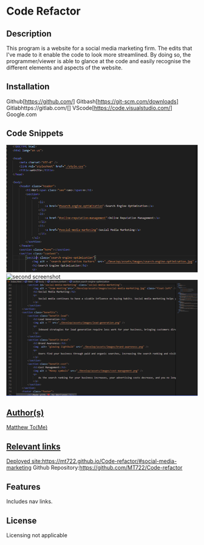 # Code Refactor

## Description 

This program is a website for a social media marketing firm. The edits that I've made to it enable the code to look more streamlined. By doing so, the programmer/viewer is able to glance at the code and easily recognise the different elements and aspects of the website.




## Installation

Github[https://github.com/]
Gitbash[https://git-scm.com/downloads]
Gitlabhttps://gitlab.com/[]
VScode[https://code.visualstudio.com/]
Google.com


## Code Snippets

![first screenshot](./Develop/assets/images/Screenshot-81.png "snippet 1")
![second screenshot]("./Develop/assets/images/Screenshot-82.png" "snippet 2")
![third screenshot](./Develop/assets/images/Screenshot-83.png "snippet 3")

<a href = "./Develop/assets/images/Screenshot-81.png">
<a href = "./Develop/assets/images/Screenshot-82.png">
<a href = "./Develop/assets/images/Screenshot-83.png">

## Author(s)

Matthew To(Me)


## Relevant links
Deployed site:https://mt722.github.io/Code-refactor/#social-media-marketing
Github Repository:https://github.com/MT722/Code-refactor


## Features

Includes nav links.


## License
Licensing not applicable